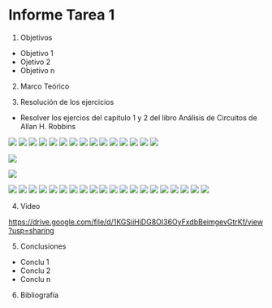 
# Informe Tarea 1


1. Objetivos  
* Objetivo 1
* Ojetivo 2
* Objetivo n




2. Marco Teórico 




3. Resolución de los ejercicios
* Resolver los ejercios del capítulo 1 y 2 del libro Análisis de Circuitos de Allan H. Robbins

![](https://github.com/ItzAdoc/Deberes/blob/main/1.jpeg)
![](https://github.com/ItzAdoc/Deberes/blob/main/2.jpeg)
![](https://github.com/ItzAdoc/Deberes/blob/main/3.jpeg)
![](https://github.com/ItzAdoc/Deberes/blob/main/4-6.jpeg)
![](https://github.com/ItzAdoc/Deberes/blob/main/7-12.jpeg)
![](https://github.com/ItzAdoc/Deberes/blob/main/13-14.jpeg)
![](https://github.com/ItzAdoc/Deberes/blob/main/15.jpeg)
![](https://github.com/ItzAdoc/Deberes/blob/main/16.jpeg)
![](https://github.com/ItzAdoc/Deberes/blob/main/17.jpeg)
![](https://github.com/ItzAdoc/Deberes/blob/main/18-20.jpeg)
![](https://github.com/ItzAdoc/Deberes/blob/main/21.jpeg)
![](https://github.com/ItzAdoc/Deberes/blob/main/22.jpeg)
![](https://github.com/ItzAdoc/Deberes/blob/main/23.jpeg)
![](https://github.com/ItzAdoc/Deber1/blob/main/24.jpeg)
![](https://github.com/ItzAdoc/Deber1/blob/main/25.jpeg)

![](https://github.com/ItzAdoc/Deber1/blob/main/25.1.jpeg)

![](https://github.com/ItzAdoc/Deber1/blob/main/25.2.jpeg)

![](https://github.com/ItzAdoc/Deber1/blob/main/26.1.jpeg)
![](https://github.com/ItzAdoc/Deber1/blob/main/27-28.jpeg)
![](https://github.com/ItzAdoc/Deber1/blob/main/29-31.jpeg)
![](https://github.com/ItzAdoc/Deber1/blob/main/32-35.jpeg)
![](https://github.com/ItzAdoc/Deber1/blob/main/36.PNG)
![](https://github.com/ItzAdoc/Deber1/blob/main/37.PNG)
![](https://github.com/ItzAdoc/Deber1/blob/main/38.PNG)
![](https://github.com/ItzAdoc/Deber1/blob/main/39.PNG)
![](https://github.com/ItzAdoc/Deber1/blob/main/40.PNG)
![](https://github.com/ItzAdoc/Deber1/blob/main/41a.PNG)
![](https://github.com/ItzAdoc/Deber1/blob/main/41b.PNG)
![](https://github.com/ItzAdoc/Deber1/blob/main/42.PNG)
![](https://github.com/ItzAdoc/Deber1/blob/main/43.PNG)
![](https://github.com/ItzAdoc/Deber1/blob/main/44-45.PNG)
![](https://github.com/ItzAdoc/Deber1/blob/main/46.PNG)
![](https://github.com/ItzAdoc/Deber1/blob/main/47.PNG)
![](https://github.com/ItzAdoc/Deber1/blob/main/48.PNG)
![](https://github.com/ItzAdoc/Deber1/blob/main/49.PNG)
![](https://github.com/ItzAdoc/Deber1/blob/main/50.PNG)
![](https://github.com/ItzAdoc/Deber1/blob/main/51.PNG)
![]()
![]()
![]()
![]()
![]()
![]()
![]()
![]()
![]()
![]()
![]()
![]()
![]()
![]()
![]()






4. Video


https://drive.google.com/file/d/1KGSiiHiDG8OI36OyFxdbBeimgevGtrKf/view?usp=sharing




5. Conclusiones 
* Conclu 1
* Conclu 2 
* Conclu n


6. Bibliografía



